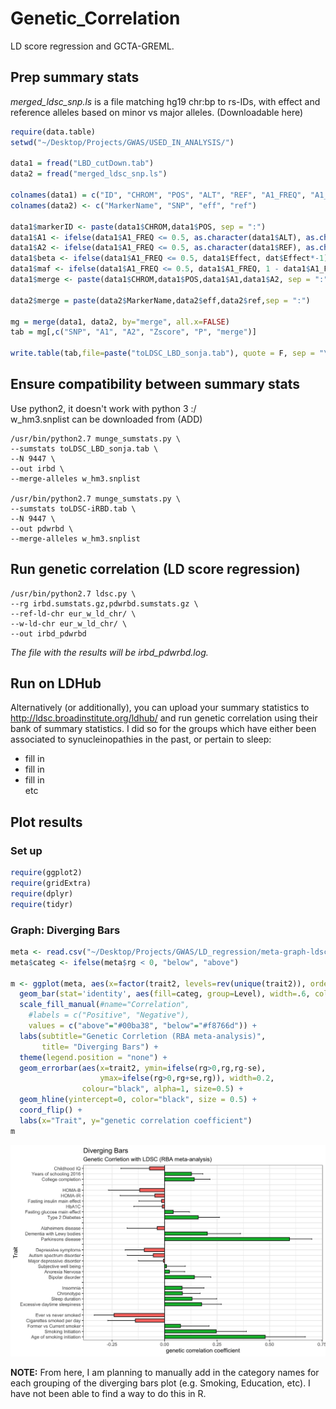 # Genetic_Correlation
LD score regression and GCTA-GREML.  

## Prep summary stats
*merged_ldsc_snp.ls* is a file matching hg19 chr:bp to rs-IDs, with effect and reference alleles based on minor vs major alleles. (Downloadable here)

```R
require(data.table)
setwd("~/Desktop/Projects/GWAS/USED_IN_ANALYSIS/")

data1 = fread("LBD_cutDown.tab")
data2 = fread("merged_ldsc_snp.ls")

colnames(data1) = c("ID", "CHROM", "POS", "ALT", "REF", "A1_FREQ", "A1_CASE_FREQ", "A1_CTRL_FREQ", "Zscore", "Effect", "SE", "P")
colnames(data2) <- c("MarkerName", "SNP", "eff", "ref")

data1$markerID <- paste(data1$CHROM,data1$POS, sep = ":")
data1$A1 <- ifelse(data1$A1_FREQ <= 0.5, as.character(data1$ALT), as.character(data1$REF))
data1$A2 <- ifelse(data1$A1_FREQ <= 0.5, as.character(data1$REF), as.character(data1$ALT))
data1$beta <- ifelse(data1$A1_FREQ <= 0.5, data1$Effect, dat$Effect*-1)
data1$maf <- ifelse(data1$A1_FREQ <= 0.5, data1$A1_FREQ, 1 - data1$A1_FREQ)
data1$merge <- paste(data1$CHROM,data1$POS,data1$A1,data1$A2, sep = ":")

data2$merge = paste(data2$MarkerName,data2$eff,data2$ref,sep = ":")

mg = merge(data1, data2, by="merge", all.x=FALSE)
tab = mg[,c("SNP", "A1", "A2", "Zscore", "P", "merge")]

write.table(tab,file=paste("toLDSC_LBD_sonja.tab"), quote = F, sep = "\t", row.names = F)
````
## Ensure compatibility between summary stats
Use python2, it doesn't work with python 3 :/  
w_hm3.snplist can be downloaded from (ADD)  

````
/usr/bin/python2.7 munge_sumstats.py \
--sumstats toLDSC_LBD_sonja.tab \
--N 9447 \
--out irbd \
--merge-alleles w_hm3.snplist

/usr/bin/python2.7 munge_sumstats.py \
--sumstats toLDSC-iRBD.tab \
--N 9447 \
--out pdwrbd \
--merge-alleles w_hm3.snplist
````

## Run genetic correlation (LD score regression)
````
/usr/bin/python2.7 ldsc.py \
--rg irbd.sumstats.gz,pdwrbd.sumstats.gz \
--ref-ld-chr eur_w_ld_chr/ \
--w-ld-chr eur_w_ld_chr/ \
--out irbd_pdwrbd
````

*The file with the results will be irbd_pdwrbd.log.* 

## Run on LDHub
Alternatively (or additionally), you can upload your summary statistics to http://ldsc.broadinstitute.org/ldhub/ and run genetic correlation using their bank of summary statistics. I did so for the groups which have either been associated to synucleinopathies in the past, or pertain to sleep:  
* fill in
* fill in
* fill in  
etc

## Plot results 
### Set up
```R
require(ggplot2)
require(gridExtra)
require(dplyr)
require(tidyr)
```
### Graph: Diverging Bars

```R
meta <- read.csv("~/Desktop/Projects/GWAS/LD_regression/meta-graph-ldsc.csv", header=T)
meta$categ <- ifelse(meta$rg < 0, "below", "above")

m <- ggplot(meta, aes(x=factor(trait2, levels=rev(unique(trait2)), ordered=TRUE), y=rg, label=rg)) + 
  geom_bar(stat='identity', aes(fill=categ, group=Level), width=.6, color = "black")  +
  scale_fill_manual(#name="Correlation", 
    #labels = c("Positive", "Negative"), 
    values = c("above"="#00ba38", "below"="#f8766d")) + 
  labs(subtitle="Genetic Corrletion (RBA meta-analysis)", 
       title= "Diverging Bars") + 
  theme(legend.position = "none") +
  geom_errorbar(aes(x=trait2, ymin=ifelse(rg>0,rg,rg-se), 
                    ymax=ifelse(rg>0,rg+se,rg)), width=0.2, 
                colour="black", alpha=1, size=0.5) +
  geom_hline(yintercept=0, color="black", size = 0.5) +
  coord_flip() +
  labs(x="Trait", y="genetic correlation coefficient") 
m
```
![meta diverging bars](meta-correlations.jpeg)

**NOTE:** From here, I am planning to manually add in the category names for each grouping of the diverging bars plot (e.g. Smoking, Education, etc). I have not been able to find a way to do this in R. 
